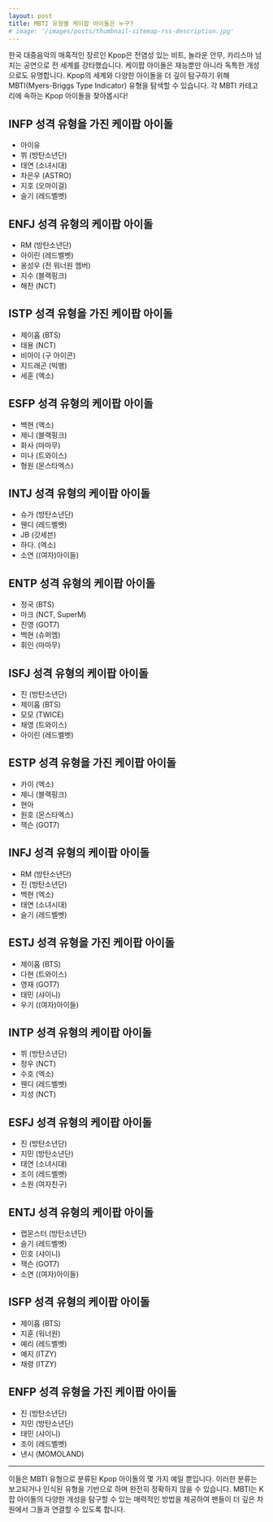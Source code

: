 ```yaml
---
layout: post
title: MBTI 유형별 케이팝 아이돌은 누구?
# image: '/images/posts/thumbnail-sitemap-rss-description.jpg'
---
```

한국 대중음악의 매혹적인 장르인 Kpop은 전염성 있는 비트, 놀라운 안무, 카리스마 넘치는 공연으로 전 세계를 강타했습니다. 케이팝 아이돌은 재능뿐만 아니라 독특한 개성으로도 유명합니다. Kpop의 세계와 다양한 아이돌을 더 깊이 탐구하기 위해 MBTI(Myers-Briggs Type Indicator) 유형을 탐색할 수 있습니다. 각 MBTI 카테고리에 속하는 Kpop 아이돌을 찾아봅시다!

## INFP 성격 유형을 가진 케이팝 아이돌
- 아이유
- 뷔 (방탄소년단)
- 태연 (소녀시대)
- 차은우 (ASTRO)
- 지호 (오마이걸)
- 슬기 (레드벨벳)

## ENFJ 성격 유형의 케이팝 아이돌
- RM (방탄소년단)
- 아이린 (레드벨벳)
- 옹성우 (전 워너원 멤버)
- 지수 (블랙핑크)
- 해찬 (NCT)

## ISTP 성격 유형을 가진 케이팝 아이돌
- 제이홉 (BTS)
- 태용 (NCT)
- 비아이 (구 아이콘)
- 지드래곤 (빅뱅)
- 세훈 (엑소)

## ESFP 성격 유형의 케이팝 아이돌
- 백현 (엑소)
- 제니 (블랙핑크)
- 화사 (마마무)
- 미나 (트와이스)
- 형원 (몬스타엑스)

## INTJ 성격 유형의 케이팝 아이돌
- 슈가 (방탄소년단)
- 웬디 (레드벨벳)
- JB (갓세븐)
- 하다. (엑소)
- 소연 ((여자)아이들)

## ENTP 성격 유형의 케이팝 아이돌
- 정국 (BTS)
- 마크 (NCT, SuperM)
- 진영 (GOT7)
- 백현 (슈퍼엠)
- 휘인 (마마무)

## ISFJ 성격 유형의 케이팝 아이돌
- 진 (방탄소년단)
- 제이홉 (BTS)
- 모모 (TWICE)
- 채영 (트와이스)
- 아이린 (레드벨벳)

## ESTP 성격 유형을 가진 케이팝 아이돌
- 카이 (엑소)
- 제니 (블랙핑크)
- 현아
- 원호 (몬스타엑스)
- 잭슨 (GOT7)

## INFJ 성격 유형의 케이팝 아이돌
- RM (방탄소년단)
- 진 (방탄소년단)
- 백현 (엑소)
- 태연 (소녀시대)
- 슬기 (레드벨벳)

## ESTJ 성격 유형을 가진 케이팝 아이돌
- 제이홉 (BTS)
- 다현 (트와이스)
- 영재 (GOT7)
- 태민 (샤이니)
- 우기 ((여자)아이들)

## INTP 성격 유형의 케이팝 아이돌
- 뷔 (방탄소년단)
- 정우 (NCT)
- 수호 (엑소)
- 웬디 (레드벨벳)
- 지성 (NCT)

## ESFJ 성격 유형의 케이팝 아이돌
- 진 (방탄소년단)
- 지민 (방탄소년단)
- 태연 (소녀시대)
- 조이 (레드벨벳)
- 소원 (여자친구)

## ENTJ 성격 유형의 케이팝 아이돌
- 랩몬스터 (방탄소년단)
- 슬기 (레드벨벳)
- 민호 (샤이니)
- 잭슨 (GOT7)
- 소연 ((여자)아이들)

## ISFP 성격 유형의 케이팝 아이돌
- 제이홉 (BTS)
- 지훈 (워너원)
- 예리 (레드벨벳)
- 예지 (ITZY)
- 채령 (ITZY)

## ENFP 성격 유형을 가진 케이팝 아이돌
- 진 (방탄소년단)
- 지민 (방탄소년단)
- 태민 (샤이니)
- 조이 (레드벨벳)
- 낸시 (MOMOLAND)

- - -

이들은 MBTI 유형으로 분류된 Kpop 아이돌의 몇 가지 예일 뿐입니다. 이러한 분류는 보고되거나 인식된 유형을 기반으로 하며 완전히 정확하지 않을 수 있습니다. MBTI는 K팝 아이돌의 다양한 개성을 탐구할 수 있는 매력적인 방법을 제공하여 팬들이 더 깊은 차원에서 그들과 연결할 수 있도록 합니다.
